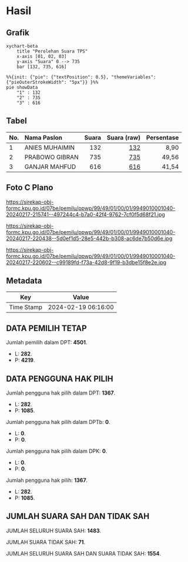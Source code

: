 # Hasil

## Grafik

```mermaid
xychart-beta
    title "Perolehan Suara TPS"
    x-axis [01, 02, 03]
    y-axis "Suara" 0 --> 735
    bar [132, 735, 616]
```

```mermaid
%%{init: {"pie": {"textPosition": 0.5}, "themeVariables": {"pieOuterStrokeWidth": "5px"}} }%%
pie showData
    "1" : 132
    "2" : 735
    "3" : 616
```

## Tabel

| No. | Nama Paslon    | Suara | Suara (raw) | Persentase |
|:--- |:-------------- | -----:| -----------:| ----------:|
| 1   | ANIES MUHAIMIN | 132   | [132][p-1]  | 8,90       |
| 2   | PRABOWO GIBRAN | 735   | [735][p-2]  | 49,56      |
| 3   | GANJAR MAHFUD  | 616   | [616][p-3]  | 41,54      |


[p-1]: https://github.com/gigit-pemilu/pemilu-2024-99-luar-negeri/blob/main/pilpres/hitung-suara/sub/99-luar-negeri/sub/49-hong-kong-republik-rakyat-tiongkok/sub/01-hong-kong-republik-rakyat-tiongkok/sub/0001-hong-kong-republik-rakyat-tiongkok/sub/040-pos-036/sub/paslon-1.txt
[p-2]: https://github.com/gigit-pemilu/pemilu-2024-99-luar-negeri/blob/main/pilpres/hitung-suara/sub/99-luar-negeri/sub/49-hong-kong-republik-rakyat-tiongkok/sub/01-hong-kong-republik-rakyat-tiongkok/sub/0001-hong-kong-republik-rakyat-tiongkok/sub/040-pos-036/sub/paslon-2.txt
[p-3]: https://github.com/gigit-pemilu/pemilu-2024-99-luar-negeri/blob/main/pilpres/hitung-suara/sub/99-luar-negeri/sub/49-hong-kong-republik-rakyat-tiongkok/sub/01-hong-kong-republik-rakyat-tiongkok/sub/0001-hong-kong-republik-rakyat-tiongkok/sub/040-pos-036/sub/paslon-3.txt

## Foto C Plano

https://sirekap-obj-formc.kpu.go.id/07be/pemilu/ppwp/99/49/01/00/01/9949010001040-20240217-215741--497244c4-b7a0-42f4-9762-7cf0f5d68f21.jpg

https://sirekap-obj-formc.kpu.go.id/07be/pemilu/ppwp/99/49/01/00/01/9949010001040-20240217-220438--5d0ef1d5-28e5-442b-b308-ac6de7b50d6e.jpg

https://sirekap-obj-formc.kpu.go.id/07be/pemilu/ppwp/99/49/01/00/01/9949010001040-20240217-220602--c99189fd-f73a-42d8-9f19-b3dbe15f8e2e.jpg


## Metadata

| Key        | Value               |
| ---------- | ------------------- |
| Time Stamp | 2024-02-19 06:16:00 |


## DATA PEMILIH TETAP

Jumlah pemilih dalam DPT: **4501**.
 * L: **282**.
 * P: **4219**.

## DATA PENGGUNA HAK PILIH

Jumlah pengguna hak pilih dalam DPT: **1367**.
 * L: **282**.
 * P: **1085**.

Jumlah pengguna hak pilih dalam DPTb: **0**.
 * L: **0**.
 * P: **0**.

Jumlah pengguna hak pilih dalam DPK: **0**.
 * L: **0**.
 * P: **0**.

Jumlah pengguna hak pilih: **1367**.
 * L: **282**.
 * P: **1085**.

## JUMLAH SUARA SAH DAN TIDAK SAH

JUMLAH SELURUH SUARA SAH: **1483**.

JUMLAH SUARA TIDAK SAH: **71**.

JUMLAH SELURUH SUARA SAH DAN SUARA TIDAK SAH: **1554**.


